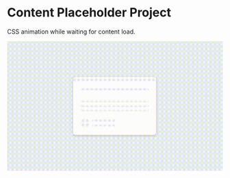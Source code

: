 # Content Placeholder Project

CSS animation while waiting for content load.

![content-placeholder](content-placeholder.gif)
